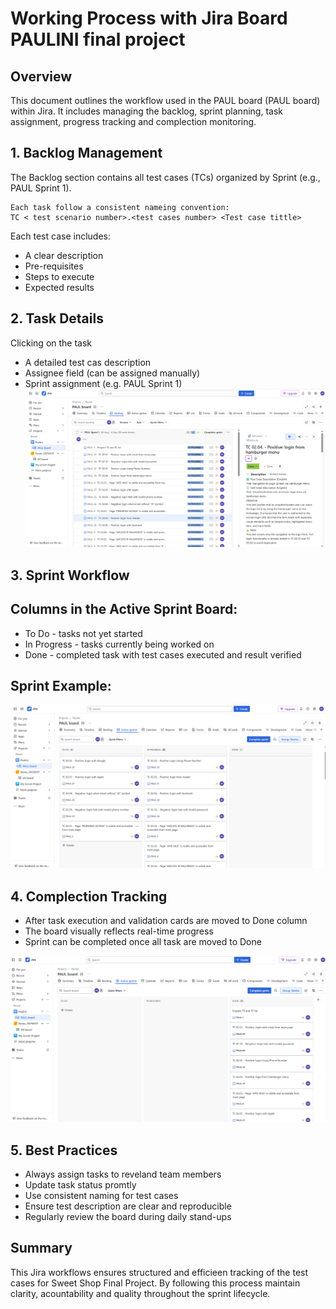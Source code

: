 # Working Process with Jira Board PAULINI final project

## Overview

This document outlines the workflow used in the PAUL board (PAUL board) within Jira. It includes managing the backlog, sprint planning, task assignment, progress tracking and complection monitoring.

## 1. Backlog Management

The Backlog section contains all test cases (TCs) organized by Sprint (e.g., PAUL Sprint 1).
```
Each task follow a consistent nameing convention:
TC < test scenario number>.<test cases number> <Test case tittle>
```
Each test case includes:
- A clear description
- Pre-requisites
- Steps to execute
- Expected results

## 2. Task Details

Clicking on the task

- A detailed test cas description
- Assignee field (can be assigned manually)
- Sprint assignment (e.g. PAUL Sprint 1)
![Jira_backlog](/pictures/img/Jira_backlog.png)


## 3. Sprint Workflow

## Columns in the Active Sprint Board:

- To Do - tasks not yet started
- In Progress - tasks currently being worked on
- Done - completed task with test cases executed and result verified


## Sprint Example:

![Jira_board](/pictures/img/Jira_board.png)

## 4. Complection Tracking

- After task execution and validation cards are moved to Done column
- The board visually reflects real-time progress
- Sprint can be completed once all task are moved to Done
  
![Jira_completed](/pictures/img/Jira_completed.png)


## 5. Best Practices

- Always assign tasks to reveland team members
- Update task status promtly
- Use consistent naming for test cases
- Ensure test description are clear and reproducible
- Regularly review the board during daily stand-ups


## Summary
This Jira workflows ensures structured and efficieen tracking of the test cases for Sweet Shop Final Project. By following this process maintain clarity, acountability and quality throughout the sprint lifecycle.